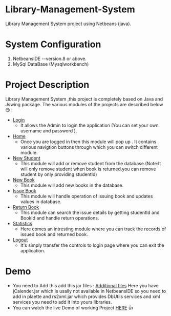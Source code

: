 # Library-Management-System
Library Management System project using Netbeans (java).

# System Configuration
 1. NetbeansIDE --version.8 or above.
 2. MySql DataBase (Mysqlworkbench)

# Project Description 
  Library Management System ,this project is completely based on Java and Jswing package.
  The various modules of the projects are described below :blush: :
 - [Login](https://github.com/nishant0500/Library-Management-System/blob/master/src/login.java)
    - It allows the Admin to login the application (You can set your own username and password ).
 - [Home](https://github.com/nishant0500/Library-Management-System/blob/master/src/home.java)
    - Once you are logged in then this module will pop up . It contains various navigtion buttons through which you can switch different module.
 - [New Student](https://github.com/nishant0500/Library-Management-System/blob/master/src/NewStudent.java)
    - This module will add or remove student from the database.(Note:It will only remove student when book is returned.you can remove student by only             providing studentId)
 - [New Book](https://github.com/nishant0500/Library-Management-System/blob/master/src/NewBook.java)
    - This module will add new books in the database.
 - [Issue Book](https://github.com/nishant0500/Library-Management-System/blob/master/src/issueBook.java)
    - This module will handle operation of issuing book and updates values in database.
 - [Return Book](https://github.com/nishant0500/Library-Management-System/blob/master/src/returnBook.java)
    - This module can search the issue details by getting studentId and BookId and handle return operations.
 - [Statistics](https://github.com/nishant0500/Library-Management-System/blob/master/src/statistics.java)
    - Here comes an intresting module where you can track the records of issued book and returned book.
 - [Logout]()
    - It's simply transfer the controls to login page where you can exit the application.
    
 # Demo
 - You need to Add this add this jar files : [Additional files](https://github.com/nishant0500/Library-Management-System/tree/master/Additional%20JAR%20files) Here you have jCalender.jar which is usally not available in NetbeansIDE so you need to add in plaette
and rs2xml.jar which provides DbUtils services and xml services you need to add it into yours libraries.
- You can watch the live Demo of working Project [HERE](https://drive.google.com/drive/folders/1CMQ8Fu0mtTuFj6HLly17NenE_4jxKatl) :+1:
